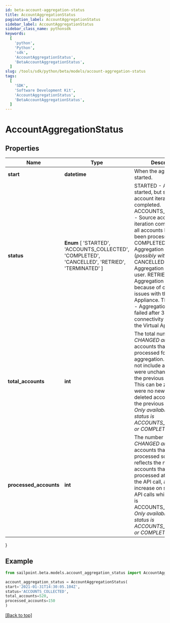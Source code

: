 ```yaml
---
id: beta-account-aggregation-status
title: AccountAggregationStatus
pagination_label: AccountAggregationStatus
sidebar_label: AccountAggregationStatus
sidebar_class_name: pythonsdk
keywords:
  [
    'python',
    'Python',
    'sdk',
    'AccountAggregationStatus',
    'BetaAccountAggregationStatus',
  ]
slug: /tools/sdk/python/beta/models/account-aggregation-status
tags:
  [
    'SDK',
    'Software Development Kit',
    'AccountAggregationStatus',
    'BetaAccountAggregationStatus',
  ]
---
```


# AccountAggregationStatus

## Properties

| Name | Type | Description | Notes |
| --- | --- | --- | --- |
| **start** | **datetime** | When the aggregation started. | [optional] |
| **status** | **Enum** [ 'STARTED', 'ACCOUNTS_COLLECTED', 'COMPLETED', 'CANCELLED', 'RETRIED', 'TERMINATED' ] | STARTED - Aggregation started, but source account iteration has not completed. ACCOUNTS_COLLECTED - Source account iteration completed, but all accounts have not yet been processed. COMPLETED - Aggregation completed (_possibly with errors_). CANCELLED - Aggregation cancelled by user. RETRIED - Aggregation retried because of connectivity issues with the Virtual Appliance. TERMINATED - Aggregation marked as failed after 3 tries after connectivity issues with the Virtual Appliance. | [optional] |
| **total_accounts** | **int** | The total number of _NEW, CHANGED and DELETED_ accounts that need to be processed for this aggregation. This does not include accounts that were unchanged since the previous aggregation. This can be zero if there were no new, changed or deleted accounts since the previous aggregation. _Only available when status is ACCOUNTS_COLLECTED or COMPLETED._ | [optional] |
| **processed_accounts** | **int** | The number of _NEW, CHANGED and DELETED_ accounts that have been processed so far. This reflects the number of accounts that have been processed at the time of the API call, and may increase on subsequent API calls while the status is ACCOUNTS_COLLECTED. _Only available when status is ACCOUNTS_COLLECTED or COMPLETED._ | [optional] |

}

## Example

```python
from sailpoint.beta.models.account_aggregation_status import AccountAggregationStatus

account_aggregation_status = AccountAggregationStatus(
start='2021-01-31T14:30:05.104Z',
status='ACCOUNTS_COLLECTED',
total_accounts=520,
processed_accounts=150
)

```

[[Back to top]](#)
